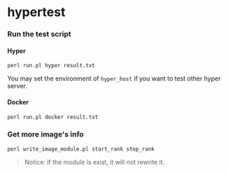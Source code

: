 # hypertest

### Run the test script
#### Hyper

```
perl run.pl hyper result.txt
```
You may set the environment of `hyper_host` if you want to test other hyper server.

#### Docker

```
perl run.pl docker result.txt
```

### Get more image's info

```
perl write_image_module.pl start_rank stop_rank
```

> Notice: if the module is exist, it will not rewrite it.
